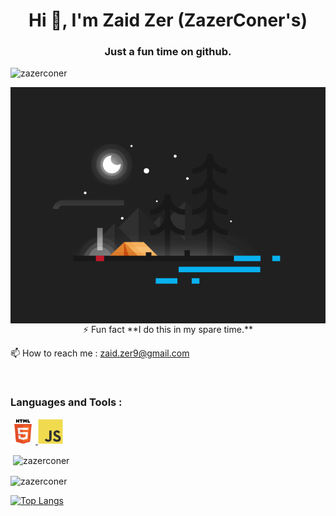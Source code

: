 <h1 align="center">Hi 👋, I'm Zaid Zer (ZazerConer's)</h1>

<h3 align="center">Just a fun time on github.</h3>

<p align="left"> <img src="https://komarev.com/ghpvc/?username=zazerconer&label=Profile%20views&color=0e75b6&style=flat" alt="zazerconer" /> </p>

<img align="right" alt="motion" src="adventures-motion.gif">

<br>

<p align="center">⚡ Fun fact **I do this in my spare time.**</p>

:mailbox: How to reach me : <a href="mailto:zaid.zer9@gmail.com">zaid.zer9@gmail.com</a>

<br>

<h3 align="left">Languages and Tools :</h3>
<p align="left"> <a href="https://www.w3.org/html/" target="_blank" rel="noreferrer"> <img src="https://raw.githubusercontent.com/devicons/devicon/master/icons/html5/html5-original-wordmark.svg" alt="html5" width="40" height="40"/> </a> <a href="https://developer.mozilla.org/en-US/docs/Web/JavaScript" target="_blank" rel="noreferrer"> <img src="https://raw.githubusercontent.com/devicons/devicon/master/icons/javascript/javascript-original.svg" alt="javascript" width="40" height="40"/> </a> </p>

<p>&nbsp;<img align="center" src="https://github-readme-stats.vercel.app/api?username=ZazerConer&show_icons=true&locale=en&theme=github_dark" alt="zazerconer" /></p>

<p><img align="center" src="https://github-readme-streak-stats.herokuapp.com/?user=ZazerConer&show_icon=true&locale=en&theme=github_dark" alt="zazerconer" /></p>

[![Top Langs](https://github-readme-stats.vercel.app/api/top-langs/?username=ZazerConer&theme=github_dark&layout=compact)](https://github.com/ZazerConer/github-readme-stats)
